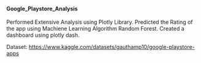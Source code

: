 #### Google_Playstore_Analysis
Performed Extensive Analysis using Plotly Library. Predicted the Rating of the app using Machiene Learning Algorithm Random Forest. Created a dashboard using plotly dash.

Dataset: https://www.kaggle.com/datasets/gauthamp10/google-playstore-apps
